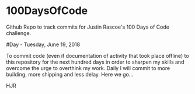 # 100DaysOfCode
Github Repo to track commits for Justin Rascoe's 100 Days of Code challenge.  

#Day - Tuesday, June 19, 2018

To commit code (even if documentation of activity that took place offline) to this repository for the next hundred days in order to sharpen my skills and overcome the urge to overthink my work.  Daily I will commit to more building, more shipping and less delay.  Here we go...

HJR
